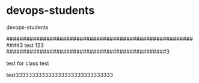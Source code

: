# devops-students
devops-students

############################################################3
test 123
################################################3


test for class
test

test333333333333333333333333333333
